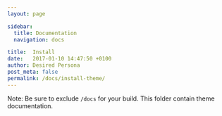 ```yaml
---
layout: page

sidebar:
  title: Documentation
  navigation: docs

title:  Install
date:   2017-01-10 14:47:50 +0100
author: Desired Persona
post_meta: false
permalink: /docs/install-theme/
---
```


Note: Be sure to exclude `/docs` for your build. This folder contain theme documentation.